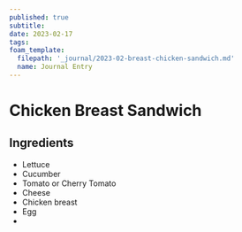 ```yaml
---
published: true
subtitle:
date: 2023-02-17
tags:
foam_template:
  filepath: '_journal/2023-02-breast-chicken-sandwich.md'
  name: Journal Entry
---
```


# Chicken Breast Sandwich

## Ingredients

- Lettuce
- Cucumber
- Tomato or Cherry Tomato
- Cheese
- Chicken breast
- Egg
- 